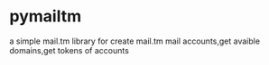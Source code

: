# pymailtm
a simple mail.tm library for create mail.tm mail accounts,get avaible domains,get tokens of accounts
